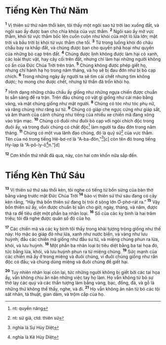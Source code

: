 # Tiếng Kèn Thứ Năm
<sup><b>1</b></sup> Vị thiên sứ thứ năm thổi kèn, tôi thấy một ngôi sao từ trời lao xuống đất, và ngôi sao ấy được ban cho chìa khóa của vực thẳm. <sup><b>2</b></sup> Ngôi sao ấy mở vực thẳm, khói từ vực thẳm bốc lên cuồn cuộn như khói của một lò lửa lớn; mặt trời và bầu trời bị khói từ vực thẳm che tối. <sup><b>3</b></sup> Từ trong luồng khói đó châu chấu bay ra khắp đất, và chúng được ban cho quyền phá hoại như quyền của những bò cạp trên đất. <sup><b>4</b></sup> Chúng được lịnh không được làm hại cỏ xanh, các loài thực vật, hay cây cối trên đất, nhưng chỉ làm hại những người không có ấn của Ðức Chúa Trời trên trán. <sup><b>5</b></sup> Chúng không được phép giết họ, nhưng chỉ hành hạ họ trong năm tháng, và họ sẽ bị đau đớn như bị bò cạp chích. <sup><b>6</b></sup> Trong những ngày ấy người ta sẽ tìm cái chết nhưng tìm không được; họ mong cho được chết, nhưng tử thần đã trốn khỏi họ.

<sup><b>7</b></sup> Hình dạng những châu chấu ấy giống như những ngựa chiến được chuẩn bị sẵn sàng để ra trận. Trên đầu chúng có vật gì giống như cái mão bằng vàng, và mặt chúng giống như mặt người. <sup><b>8</b></sup> Chúng có tóc như tóc phụ nữ, và răng chúng như răng sư tử. <sup><b>9</b></sup> Chúng có giáp che ngực cứng như giáp sắt, và âm thanh của cánh chúng như tiếng của nhiều xe chiến mã đang xông vào trận mạc. <sup><b>10</b></sup> Chúng có đuôi như đuôi bò cạp với ngòi chích độc trong đuôi ấy, và trong đuôi chúng có chất độc[^1] làm người ta đau đớn trong năm tháng. <sup><b>11</b></sup> Chúng có một vua lãnh đạo chúng, đó là quỷ sứ[^2] của vực thẳm. Tên của nó trong tiếng Hê-bơ-rơ là “A-ba-đôn,”[^3][c] còn tên đó trong tiếng Hy-lạp là “A-pô-ly-ô[^4]n.”[d]

<sup><b>12</b></sup> Cơn khốn thứ nhất đã qua, này, còn hai cơn khốn nữa sắp đến.

# Tiếng Kèn Thứ Sáu
<sup><b>13</b></sup> Vị thiên sứ thứ sáu thổi kèn, tôi nghe có tiếng từ bốn sừng của bàn thờ bằng vàng trước mặt Ðức Chúa Trời <sup><b>14</b></sup> bảo vị thiên sứ thứ sáu đang có cây kèn rằng, “Hãy thả bốn thiên sứ đang bị trói ở sông lớn Ơ-phơ-rát ra.” <sup><b>15</b></sup> Vậy bốn thiên sứ ấy, vốn được chuẩn bị sẵn cho giờ, ngày, tháng, và năm, được thả ra để tiêu diệt một phần ba nhân loại. <sup><b>16</b></sup> Số của các kỵ binh là hai trăm triệu; tôi đã nghe được quân số đó của họ.

<sup><b>17</b></sup> Các chiến mã và các kỵ binh tôi thấy trong khải tượng trông giống như thế này: Họ mặc áo giáp đỏ như lửa, xanh như nước biển, và vàng như lưu huỳnh; đầu các chiến mã giống như đầu sư tử, và miệng chúng phun ra lửa, khói, và lưu huỳnh. <sup><b>18</b></sup> Một phần ba nhân loại bị tiêu diệt bằng ba tai họa đó, tức bằng lửa, khói, và lưu huỳnh phun ra từ miệng chúng. <sup><b>19</b></sup> Sức mạnh của các chiến mã ấy ở trong miệng và đuôi chúng, vì đuôi chúng giống như rắn độc có đầu; và chúng dùng miệng và đuôi chúng để giết hại.

<sup><b>20</b></sup> Tuy nhiên nhân loại còn lại, tức những người không bị giết bởi các tai họa ấy, vẫn không chịu ăn năn những việc tay họ làm. Họ vẫn không từ bỏ sự thờ lạy các quỷ và các thần tượng làm bằng vàng, bạc, đồng, đá, và gỗ là những thứ không thể thấy, nghe, và đi. <sup><b>21</b></sup> Họ vẫn không ăn năn từ bỏ các tội sát nhân, tà thuật, gian dâm, và trộm cắp của họ.

[^1]: nt: quyền năng
[^2]: nt: sứ giả, ctd: thiên sứ
[^3]: nghĩa là Sự Hủy Diệt
[^4]: nghĩa là Kẻ Hủy Diệt

